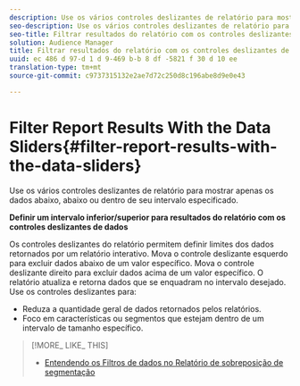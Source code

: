 ```yaml
---
description: Use os vários controles deslizantes de relatório para mostrar apenas os dados abaixo, abaixo ou dentro de seu intervalo especificado.
seo-description: Use os vários controles deslizantes de relatório para mostrar apenas os dados abaixo, abaixo ou dentro de seu intervalo especificado.
seo-title: Filtrar resultados do relatório com os controles deslizantes de dados
solution: Audience Manager
title: Filtrar resultados do relatório com os controles deslizantes de dados
uuid: ec 486 d 97-d 1 d 9-469 b-b 8 df -5821 f 30 d 10 ee
translation-type: tm+mt
source-git-commit: c9737315132e2ae7d72c250d8c196abe8d9e0e43

---
```



# Filter Report Results With the Data Sliders{#filter-report-results-with-the-data-sliders}

Use os vários controles deslizantes de relatório para mostrar apenas os dados abaixo, abaixo ou dentro de seu intervalo especificado.

<!-- 

c_reach_slider.xml

 -->

**Definir um intervalo inferior/superior para resultados do relatório com os controles deslizantes de dados**

Os controles deslizantes do relatório permitem definir limites dos dados retornados por um relatório interativo. Mova o controle deslizante esquerdo para excluir dados abaixo de um valor específico. Mova o controle deslizante direito para excluir dados acima de um valor específico. O relatório atualiza e retorna dados que se enquadram no intervalo desejado. Use os controles deslizantes para:

* Reduza a quantidade geral de dados retornados pelos relatórios.
* Foco em características ou segmentos que estejam dentro de um intervalo de tamanho específico.

>[!MORE_ LIKE_ THIS]
>
>* [Entendendo os Filtros de dados no Relatório de sobreposição de segmentação](../../reporting/dynamic-reports/segment-trait-overlap-report.md#data-filters-s2t-report)

